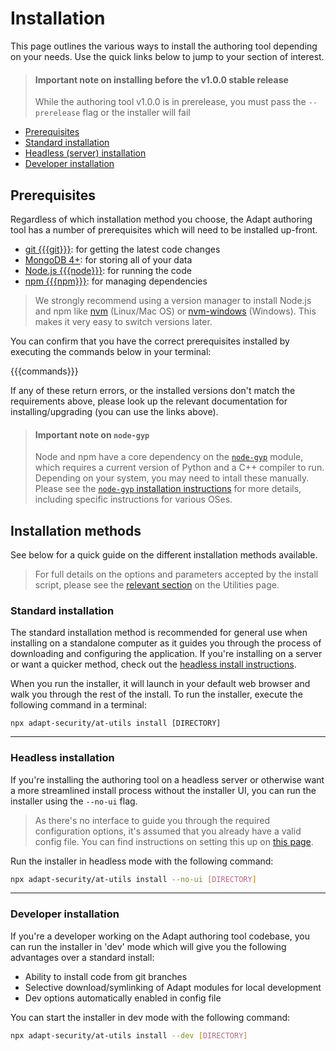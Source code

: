 # Installation

This page outlines the various ways to install the authoring tool depending on your needs. Use the quick links below to jump to your section of interest.

> #### Important note on installing before the v1.0.0 stable release
> While the authoring tool v1.0.0 is in prerelease, you must pass the `--prerelease` flag or the installer will fail

- [Prerequisites](#prerequisites)
- [Standard installation](#standard-installation)
- [Headless (server) installation](#headless-installation)
- [Developer installation](#developer-installation)

## Prerequisites

Regardless of which installation method you choose, the Adapt authoring tool has a number of prerequisites which will need to be installed up-front.

- [git {{{git}}}](https://git-scm.com/downloads): for getting the latest code changes
- [MongoDB 4+](https://www.mongodb.com/try/download/community): for storing all of your data
- [Node.js {{{node}}}](https://nodejs.org/en/download/): for running the code
- [npm {{{npm}}}](https://nodejs.org/en/download/): for managing dependencies

> We strongly recommend using a version manager to install Node.js and npm like [nvm](https://github.com/nvm-sh/nvm) (Linux/Mac OS) or [nvm-windows](https://github.com/coreybutler/nvm-windows) (Windows). This makes it very easy to switch versions later.

You can confirm that you have the correct prerequisites installed by executing the commands below in your terminal:

{{{commands}}}

If any of these return errors, or the installed versions don't match the requirements above, please look up the relevant documentation for installing/upgrading (you can use the links above).

> #### Important note on `node-gyp`
> Node and npm have a core dependency on the [`node-gyp`](https://github.com/nodejs/node-gyp) module, which requires a current version of Python and a C++ compiler to run. Depending on your system, you may need to intall these manually. Please see the [`node-gyp` installation instructions](https://github.com/nodejs/node-gyp#installation) for more details, including specific instructions for various OSes.

## Installation methods

See below for a quick guide on the different installation methods available.

> For full details on the options and parameters accepted by the install script, please see the [relevant section](at-utils?id=install) on the Utilities page.

### Standard installation

The standard installation method is recommended for general use when installing on a standalone computer as it guides you through the process of downloading and configuring the application. If you're installing on a server or want a quicker method, check out the [headless install instructions](#headless-installation).

When you run the installer, it will launch in your default web browser and walk you through the rest of the install. To run the installer, execute the following command in a terminal:
```
npx adapt-security/at-utils install [DIRECTORY]
```

***

### Headless installation

If you're installing the authoring tool on a headless server or otherwise want a more streamlined install process without the installer UI, you can run the installer using the `--no-ui` flag.

> As there's no interface to guide you through the required configuration options, it's assumed that you already have a valid config file. You can find instructions on setting this up on [this page](configure-environment).

Run the installer in headless mode with the following command:
```bash
npx adapt-security/at-utils install --no-ui [DIRECTORY]
```

***

### Developer installation

If you're a developer working on the Adapt authoring tool codebase, you can run the installer in 'dev' mode which will give you the following advantages over a standard install:

- Ability to install code from git branches
- Selective download/symlinking of Adapt modules for local development
- Dev options automatically enabled in config file

You can start the installer in dev mode with the following command:
```bash
npx adapt-security/at-utils install --dev [DIRECTORY]

```